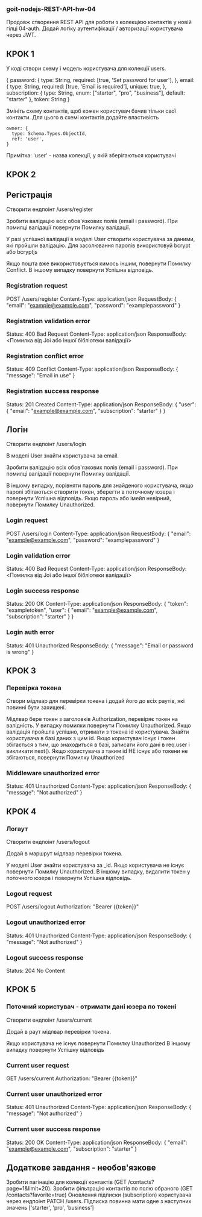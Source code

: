 ### goit-nodejs-REST-API-hw-04

Продовж створення REST API для роботи з колекцією контактів у новій гілці 04-auth. 
Додай логіку аутентифікації / авторизації користувача через JWT.

## КРОК 1

У коді створи схему і модель користувача для колекції users.

{
  password: {
    type: String,
    required: [true, 'Set password for user'],
  },
  email: {
    type: String,
    required: [true, 'Email is required'],
    unique: true,
  },
  subscription: {
    type: String,
    enum: ["starter", "pro", "business"],
    default: "starter"
  },
  token: String
}

Змініть схему контактів, щоб кожен користувач бачив тільки свої контакти. Для цього в схемі контактів додайте властивість

    owner: {
      type: Schema.Types.ObjectId,
      ref: 'user',
    }

Примітка: 'user' - назва колекції, у якій зберігаються користувачі

## КРОК 2

## Регістрація

Створити ендпоінт /users/register

Зробити валідацію всіх обов'язкових полів (email і password). При помилці валідації повернути Помилку валідації.

У разі успішної валідації в моделі User створити користувача за даними, які пройшли валідацію. Для засолювання паролів використовуй bcrypt або bcryptjs

Якщо пошта вже використовується кимось іншим, повернути Помилку Conflict.
В іншому випадку повернути Успішна відповідь.

### Registration request
POST /users/register
Content-Type: application/json
RequestBody: {
  "email": "example@example.com",
  "password": "examplepassword"
}

### Registration validation error
Status: 400 Bad Request
Content-Type: application/json
ResponseBody: <Помилка від Joi або іншої бібліотеки валідації>

### Registration conflict error
Status: 409 Conflict
Content-Type: application/json
ResponseBody: {
  "message": "Email in use"
}

### Registration success response
Status: 201 Created
Content-Type: application/json
ResponseBody: {
  "user": {
    "email": "example@example.com",
    "subscription": "starter"
  }
}

## Логін

Створити ендпоінт /users/login

В моделі User знайти користувача за email.

Зробити валідацію всіх обов'язкових полів (email і password). При помилці валідації повернути Помилку валідації.

В іншому випадку, порівняти пароль для знайденого користувача, якщо паролі збігаються створити токен, зберегти в поточному юзера і повернути Успішна відповідь.
Якщо пароль або імейл невірний, повернути Помилку Unauthorized.

### Login request
POST /users/login
Content-Type: application/json
RequestBody: {
  "email": "example@example.com",
  "password": "examplepassword"
}

### Login validation error
Status: 400 Bad Request
Content-Type: application/json
ResponseBody: <Помилка від Joi або іншої бібліотеки валідації>

### Login success response
Status: 200 OK
Content-Type: application/json
ResponseBody: {
  "token": "exampletoken",
  "user": {
    "email": "example@example.com",
    "subscription": "starter"
  }
}

### Login auth error
Status: 401 Unauthorized
ResponseBody: {
  "message": "Email or password is wrong"
}

## КРОК 3

### Перевірка токена

Створи мідлвар для перевірки токена і додай його до всіх раутів, які повинні бути захищені.

Мідлвар бере токен з заголовків Authorization, перевіряє токен на валідність.
У випадку помилки повернути Помилку Unauthorized.
Якщо валідація пройшла успішно, отримати з токена id користувача. Знайти користувача в базі даних з цим id.
Якщо користувач існує і токен збігається з тим, що знаходиться в базі, записати його дані в req.user і викликати next().
Якщо користувача з таким id НЕ існує або токени не збігаються, повернути Помилку Unauthorized

### Middleware unauthorized error
Status: 401 Unauthorized
Content-Type: application/json
ResponseBody: {
  "message": "Not authorized"
}

## КРОК 4

### Логаут

Створити ендпоінт /users/logout

Додай в маршрут мідлвар перевірки токена.

У моделі User знайти користувача за _id.
Якщо користувача не існує повернути Помилку Unauthorized.
В іншому випадку, видалити токен у поточного юзера і повернути Успішна відповідь.

### Logout request
POST /users/logout
Authorization: "Bearer {{token}}"

### Logout unauthorized error
Status: 401 Unauthorized
Content-Type: application/json
ResponseBody: {
  "message": "Not authorized"
}

### Logout success response
Status: 204 No Content

## КРОК 5

### Поточний користувач - отримати дані юзера по токені

Створити ендпоінт /users/current

Додай в раут мідлвар перевірки токена.

Якщо користувача не існує повернути Помилку Unauthorized
В іншому випадку повернути Успішну відповідь

### Current user request
GET /users/current
Authorization: "Bearer {{token}}"

### Current user unauthorized error
Status: 401 Unauthorized
Content-Type: application/json
ResponseBody: {
  "message": "Not authorized"
}

### Current user success response
Status: 200 OK
Content-Type: application/json
ResponseBody: {
  "email": "example@example.com",
  "subscription": "starter"
}

## Додаткове завдання - необов'язкове

Зробити пагінацію для колекції контактів (GET /contacts?page=1&limit=20).
Зробити фільтрацію контактів по полю обраного (GET /contacts?favorite=true)
Оновлення підписки (subscription) користувача через ендпоінт PATCH /users. 
Підписка повинна мати одне з наступних значень ['starter', 'pro', 'business']